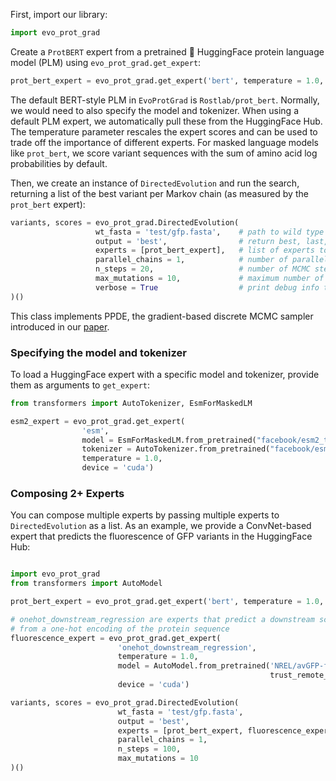 First, import our library:

```python
import evo_prot_grad
```

Create a `ProtBERT` expert from a pretrained 🤗 HuggingFace protein language model (PLM) using `evo_prot_grad.get_expert`:

```python
prot_bert_expert = evo_prot_grad.get_expert('bert', temperature = 1.0, device = 'cuda')
```
The default BERT-style PLM in `EvoProtGrad` is `Rostlab/prot_bert`. Normally, we would need to also specify the model and tokenizer. When using a default PLM expert, we automatically pull these from the HuggingFace Hub. The temperature parameter rescales the expert scores and can be used to trade off the importance of different experts. For masked language models like `prot_bert`, we score variant sequences with the sum of amino acid log probabilities by default.

Then, we create an instance of `DirectedEvolution` and run the search, returning a list of the best variant per Markov chain (as measured by the `prot_bert` expert):

```python
variants, scores = evo_prot_grad.DirectedEvolution(
                   wt_fasta = 'test/gfp.fasta',    # path to wild type fasta file
                   output = 'best',                # return best, last, all variants    
                   experts = [prot_bert_expert],   # list of experts to compose
                   parallel_chains = 1,            # number of parallel chains to run
                   n_steps = 20,                   # number of MCMC steps per chain
                   max_mutations = 10,             # maximum number of mutations per variant
                   verbose = True                  # print debug info to command line
)()
```

This class implements PPDE, the gradient-based discrete MCMC sampler introduced in our [paper](https://doi.org/10.1088/2632-2153/accacd).

### Specifying the model and tokenizer

To load a HuggingFace expert with a specific model and tokenizer, provide them as arguments to `get_expert`:

```python
from transformers import AutoTokenizer, EsmForMaskedLM

esm2_expert = evo_prot_grad.get_expert(
                'esm',
                model = EsmForMaskedLM.from_pretrained("facebook/esm2_t33_650M_UR50D"),
                tokenizer = AutoTokenizer.from_pretrained("facebook/esm2_t33_650M_UR50D"),
                temperature = 1.0,
                device = 'cuda')
```

### Composing 2+ Experts

You can compose multiple experts by passing multiple experts to `DirectedEvolution` as a list. As an example, we provide a ConvNet-based expert that predicts the fluorescence of GFP variants in the HuggingFace Hub:

```python 

import evo_prot_grad
from transformers import AutoModel

prot_bert_expert = evo_prot_grad.get_expert('bert', temperature = 1.0, device = 'cuda')

# onehot_downstream_regression are experts that predict a downstream scalar property
# from a one-hot encoding of the protein sequence
fluorescence_expert = evo_prot_grad.get_expert(
                        'onehot_downstream_regression',
                        temperature = 1.0,
                        model = AutoModel.from_pretrained('NREL/avGFP-fluorescence-onehot-cnn',
                                                          trust_remote_code=True),
                        device = 'cuda')

variants, scores = evo_prot_grad.DirectedEvolution(
                        wt_fasta = 'test/gfp.fasta',
                        output = 'best',
                        experts = [prot_bert_expert, fluorescence_expert],
                        parallel_chains = 1,
                        n_steps = 100,              
                        max_mutations = 10
)()
```